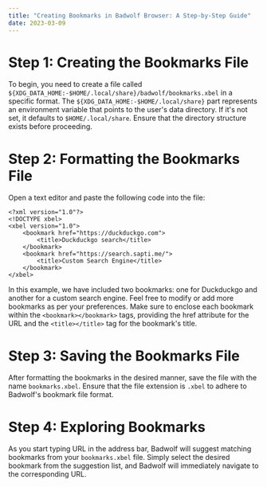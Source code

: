 ```yaml
---
title: "Creating Bookmarks in Badwolf Browser: A Step-by-Step Guide"
date: 2023-03-09
---
```


# Step 1: Creating the Bookmarks File
To begin, you need to create a file called `${XDG_DATA_HOME:-$HOME/.local/share}/badwolf/bookmarks.xbel` in a specific format. The `${XDG_DATA_HOME:-$HOME/.local/share}` part represents an environment variable that points to the user's data directory. If it's not set, it defaults to `$HOME/.local/share`. Ensure that the directory structure exists before proceeding.

# Step 2: Formatting the Bookmarks File
Open a text editor and paste the following code into the file:

```
<?xml version="1.0"?>
<!DOCTYPE xbel>
<xbel version="1.0">
    <bookmark href="https://duckduckgo.com">
        <title>Duckduckgo search</title>
    </bookmark>
    <bookmark href="https://search.sapti.me/">
        <title>Custom Search Engine</title>
    </bookmark>
</xbel>
```

In this example, we have included two bookmarks: one for Duckduckgo and another for a custom search engine. Feel free to modify or add more bookmarks as per your preferences. Make sure to enclose each bookmark within the `<bookmark></bookmark>` tags, providing the href attribute for the URL and the `<title></title>` tag for the bookmark's title.

# Step 3: Saving the Bookmarks File
After formatting the bookmarks in the desired manner, save the file with the name `bookmarks.xbel`. Ensure that the file extension is `.xbel` to adhere to Badwolf's bookmark file format.

# Step 4: Exploring Bookmarks
As you start typing URL in the address bar, Badwolf will suggest matching bookmarks from your `bookmarks.xbel` file. Simply select the desired bookmark from the suggestion list, and Badwolf will immediately navigate to the corresponding URL.
